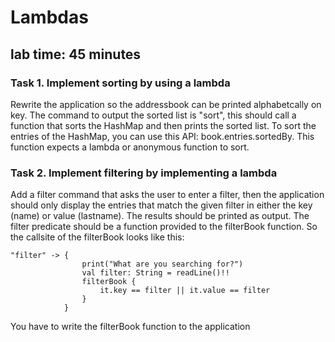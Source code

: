 # Lambdas
## lab time: 45 minutes

### Task 1. Implement sorting by using a lambda
Rewrite the application so the addressbook can be printed alphabetcally on key. The command to output the sorted list is "sort", this should call a function that sorts the HashMap and then prints the sorted list. To sort the entries of the HashMap, you can use this API: book.entries.sortedBy. This function expects a lambda or anonymous function to sort.

### Task 2. Implement filtering by implementing a lambda
Add a filter command that asks the user to enter a filter, then the application should only display the entries that match the given filter in either the key (name) or value (lastname). The results should be printed as output.
The filter predicate should be a function provided to the filterBook function. So the callsite of the filterBook looks like this:
```
"filter" -> {
                print("What are you searching for?")
                val filter: String = readLine()!!
                filterBook {
                    it.key == filter || it.value == filter
                }
            }
```
You have to write the filterBook function to the application